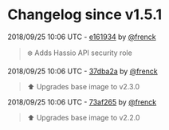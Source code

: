 # Changelog since v1.5.1

2018/09/25 10:06 UTC - [e161934](https://github.com/hassio-addons/addon-example/commit/e161934e467616c8664cfc19c34f554ea97c8fcd) by [@frenck](https://github.com/frenck)
> :snowflake: Adds Hassio API security role 

2018/09/25 10:06 UTC - [37dba2a](https://github.com/hassio-addons/addon-example/commit/37dba2a4fa9470b960606ed4d3749cbf1afb67c2) by [@frenck](https://github.com/frenck)
> :arrow_up: Upgrades base image to v2.3.0 

2018/09/25 10:06 UTC - [73af265](https://github.com/hassio-addons/addon-example/commit/73af26516099437cbe90ab10c07a9e9c025948ff) by [@frenck](https://github.com/frenck)
> :arrow_up: Upgrades base image to v2.2.0 

